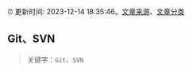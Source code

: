 :alarm_clock: 更新时间: 2023-12-14 18:35:46。[文章来源](/README.md)、[文章分类](/TAGS.md)

## Git、SVN


> 关键字：`Git`、`SVN`



